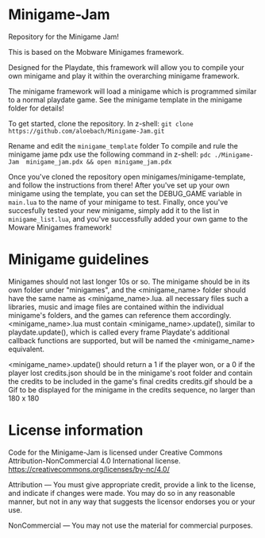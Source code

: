 # Minigame-Jam
Repository for the Minigame Jam!

This is based on the Mobware Minigames framework.

Designed for the Playdate, this framework will allow you to compile your own minigame and play it within the overarching minigame framework.

The minigame framework will load a minigame which is programmed similar to a normal playdate game. See the minigame template in the minigame folder for details!

To get started, clone the repository. 
In z-shell: `git clone https://github.com/aloebach/Minigame-Jam.git`

Rename and edit the `minigame_template` folder 
To compile and rule the minigame jame pdx use the following command in z-shell:
`pdc ./Minigame-Jam  minigame_jam.pdx && open minigame_jam.pdx`

Once you've cloned the repository open minigames/minigame-template, and follow the instructions from there! After you've set up your own minigame using the template, you can set the DEBUG_GAME variable in `main.lua` to the name of your minigame to test. Finally, once you've succesfully tested your new minigame, simply add it to the list in  `minigame_list.lua`, and you've successfully added your own game to the Moware Minigames framework!


# Minigame guidelines 
Minigames should not last longer 10s or so.
The minigame should be in its own folder under "minigames", and the <minigame_name> folder should have the same name as <minigame_name>.lua. all necessary files such a libraries, music and image files are contained within the individual minigame's folders, and the games can reference them accordingly. 
<minigame_name>.lua must contain <minigame_name>.update(), similar to playdate.update(), which is called every frame
Playdate's additional callback functions are supported, but will be named the <minigame_name> equivalent. 
  
<minigame_name>.update() should return a 1 if the player won, or a 0 if the player lost
credits.json should be in the minigame's root folder and contain the credits to be included in the game's final credits
credits.gif should be a Gif to be displayed for the minigame in the credits sequence, no larger than 180 x 180


# License information
Code for the Minigame-Jam is licensed under Creative Commons Attribution-NonCommercial 4.0 International license.
https://creativecommons.org/licenses/by-nc/4.0/

Attribution — You must give appropriate credit, provide a link to the license, and indicate if changes were made. You may do so in any reasonable manner, but not in any way that suggests the licensor endorses you or your use.

NonCommercial — You may not use the material for commercial purposes. 
